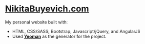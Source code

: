 # [NikitaBuyevich.com](http://NikitaBuyevich.com)

My personal website built with: 

* HTML, CSS/SASS, Bootstrap, Javascript/jQuery, and AngularJS
* Used **[Yeoman](http://yeoman.io/)** as the generator for the project.